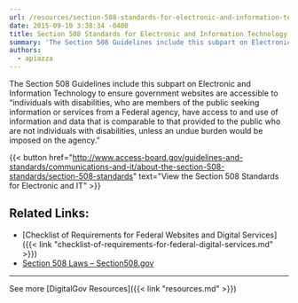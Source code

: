 ```yaml
---
url: /resources/section-508-standards-for-electronic-and-information-technology/
date: 2015-09-10 3:38:34 -0400
title: Section 508 Standards for Electronic and Information Technology
summary: 'The Section 508 Guidelines include this subpart on Electronic and Information Technology to ensure government websites are accessible to &#8220;individuals with disabilities, who are members of the public seeking information or services from a Federal agency, have access to and use of information and data that is comparable to that provided to the public who'
authors:
  - apiazza
---
```


The Section 508 Guidelines include this subpart on Electronic and Information Technology to ensure government websites are accessible to &#8220;individuals with disabilities, who are members of the public seeking information or services from a Federal agency, have access to and use of information and data that is comparable to that provided to the public who are not individuals with disabilities, unless an undue burden would be imposed on the agency.&#8221;

{{< button href="http://www.access-board.gov/guidelines-and-standards/communications-and-it/about-the-section-508-standards/section-508-standards" text="View the Section 508 Standards for Electronic and IT" >}}

##  Related Links:

  * [Checklist of Requirements for Federal Websites and Digital Services]({{< link "checklist-of-requirements-for-federal-digital-services.md" >}})
  * [Section 508 Laws – Section508.gov](http://www.section508.gov/)

* * *

See more [DigitalGov Resources]({{< link "resources.md" >}})

##